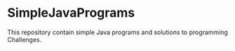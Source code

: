 # SimpleJavaPrograms

This repository contain simple Java programs and solutions to programming Challenges.
